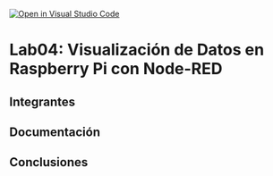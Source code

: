 [![Open in Visual Studio Code](https://classroom.github.com/assets/open-in-vscode-2e0aaae1b6195c2367325f4f02e2d04e9abb55f0b24a779b69b11b9e10269abc.svg)](https://classroom.github.com/online_ide?assignment_repo_id=20745350&assignment_repo_type=AssignmentRepo)
# Lab04: Visualización de Datos en Raspberry Pi con Node-RED 

## Integrantes


## Documentación

<!-- Incluir diagramas y adjuntar al repositorio, en una carpeta src, el flujo que crearon -->


## Conclusiones
